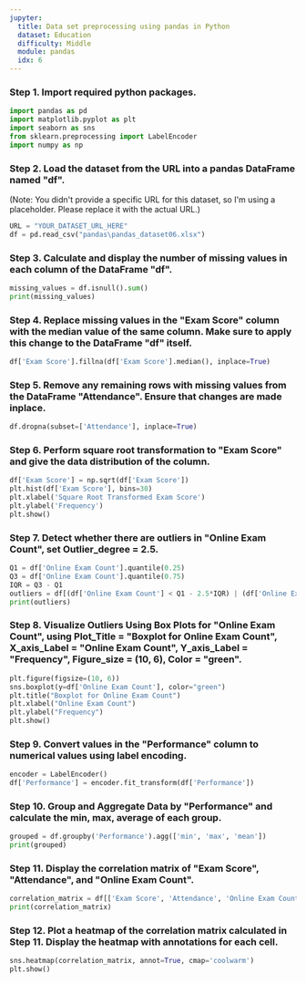```yaml
---
jupyter:
  title: Data set preprocessing using pandas in Python
  dataset: Education
  difficulty: Middle
  module: pandas
  idx: 6
---
```


### Step 1. Import required python packages.
```python
import pandas as pd
import matplotlib.pyplot as plt
import seaborn as sns
from sklearn.preprocessing import LabelEncoder
import numpy as np
```

### Step 2. Load the dataset from the URL into a pandas DataFrame named "df".
(Note: You didn't provide a specific URL for this dataset, so I'm using a placeholder. Please replace it with the actual URL.)
```python
URL = "YOUR_DATASET_URL_HERE"
df = pd.read_csv("pandas\pandas_dataset06.xlsx")
```

### Step 3. Calculate and display the number of missing values in each column of the DataFrame "df".
```python
missing_values = df.isnull().sum()
print(missing_values)
```

### Step 4. Replace missing values in the "Exam Score" column with the median value of the same column. Make sure to apply this change to the DataFrame "df" itself.
```python
df['Exam Score'].fillna(df['Exam Score'].median(), inplace=True)
```

### Step 5. Remove any remaining rows with missing values from the DataFrame "Attendance". Ensure that changes are made inplace.
```python
df.dropna(subset=['Attendance'], inplace=True)
```

### Step 6. Perform square root transformation to "Exam Score" and give the data distribution of the column.
```python
df['Exam Score'] = np.sqrt(df['Exam Score'])
plt.hist(df['Exam Score'], bins=30)
plt.xlabel('Square Root Transformed Exam Score')
plt.ylabel('Frequency')
plt.show()
```

### Step 7. Detect whether there are outliers in "Online Exam Count", set Outlier_degree = 2.5.
```python
Q1 = df['Online Exam Count'].quantile(0.25)
Q3 = df['Online Exam Count'].quantile(0.75)
IQR = Q3 - Q1
outliers = df[(df['Online Exam Count'] < Q1 - 2.5*IQR) | (df['Online Exam Count'] > Q3 + 2.5*IQR)]
print(outliers)
```

### Step 8. Visualize Outliers Using Box Plots for "Online Exam Count", using Plot_Title = "Boxplot for Online Exam Count", X_axis_Label = "Online Exam Count", Y_axis_Label = "Frequency", Figure_size = (10, 6), Color = "green".
```python
plt.figure(figsize=(10, 6))
sns.boxplot(y=df['Online Exam Count'], color="green")
plt.title("Boxplot for Online Exam Count")
plt.xlabel("Online Exam Count")
plt.ylabel("Frequency")
plt.show()
```

### Step 9. Convert values in the "Performance" column to numerical values using label encoding.
```python
encoder = LabelEncoder()
df['Performance'] = encoder.fit_transform(df['Performance'])
```

### Step 10. Group and Aggregate Data by "Performance" and calculate the min, max, average of each group.
```python
grouped = df.groupby('Performance').agg(['min', 'max', 'mean'])
print(grouped)
```

### Step 11. Display the correlation matrix of "Exam Score", "Attendance", and "Online Exam Count".
```python
correlation_matrix = df[['Exam Score', 'Attendance', 'Online Exam Count']].corr()
print(correlation_matrix)
```

### Step 12. Plot a heatmap of the correlation matrix calculated in Step 11. Display the heatmap with annotations for each cell.
```python
sns.heatmap(correlation_matrix, annot=True, cmap='coolwarm')
plt.show()
```
